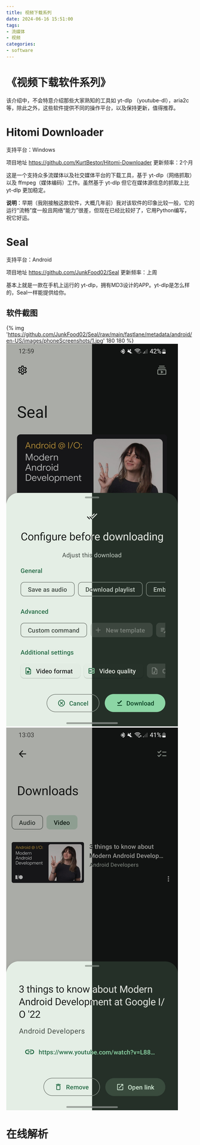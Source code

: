 ```yaml
---
title: 视频下载系列
date: 2024-06-16 15:51:00
tags:
- 流媒体
- 视频
categories:
- software
---
```


# 《视频下载软件系列》

该介绍中，不会特意介绍那些大家熟知的工具如 yt-dlp （youtube-dl），aria2c 等，除此之外，这些软件提供不同的操作平台，以及保持更新，值得推荐。

<!-- more -->

# Hitomi Downloader
支持平台：Windows

项目地址 https://github.com/KurtBestor/Hitomi-Downloader 更新频率：2个月

这是一个支持众多流媒体以及社交媒体平台的下载工具，基于 yt-dlp（网络抓取）以及 ffmpeg（媒体编码）工作。虽然基于 yt-dlp 但它在媒体源信息的抓取上比 yt-dlp 更加稳定。

**说明**：早期（我刚接触这款软件，大概几年前）我对该软件的印象比较一般，它的运行“流畅”度一般且网络“能力”很差，但现在已经比较好了，它用Python编写，祝它好运。

# Seal
支持平台：Android

项目地址 https://github.com/JunkFood02/Seal 更新频率：上周

基本上就是一款在手机上运行的 yt-dlp，拥有MD3设计的APP。yt-dlp是怎么样的，Seal一样能提供给你。

## 软件截图

{% img 'https://github.com/JunkFood02/Seal/raw/main/fastlane/metadata/android/en-US/images/phoneScreenshots/1.jpg' 180 180 %}
![](https://github.com/JunkFood02/Seal/raw/main/fastlane/metadata/android/en-US/images/phoneScreenshots/2.jpg)
![](https://github.com/JunkFood02/Seal/blob/main/fastlane/metadata/android/en-US/images/phoneScreenshots/5.jpg)

# 在线解析
